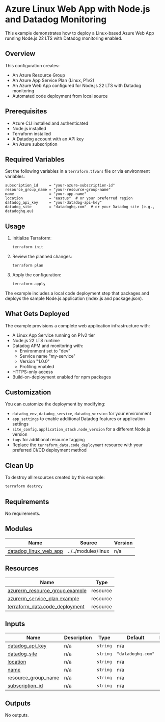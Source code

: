 # Azure Linux Web App with Node.js and Datadog Monitoring

This example demonstrates how to deploy a Linux-based Azure Web App running Node.js 22 LTS with Datadog monitoring enabled.

## Overview

This configuration creates:
- An Azure Resource Group
- An Azure App Service Plan (Linux, P1v2)
- An Azure Web App configured for Node.js 22 LTS with Datadog monitoring
- Automated code deployment from local source

## Prerequisites

- Azure CLI installed and authenticated
- Node.js installed
- Terraform installed
- A Datadog account with an API key
- An Azure subscription

## Required Variables

Set the following variables in a `terraform.tfvars` file or via environment variables:

```hcl
subscription_id     = "your-azure-subscription-id"
resource_group_name = "your-resource-group-name"
name                = "your-app-name"
location            = "eastus"  # or your preferred region
datadog_api_key     = "your-datadog-api-key"
datadog_site        = "datadoghq.com"  # or your Datadog site (e.g., datadoghq.eu)
```

## Usage

1. Initialize Terraform:
   ```bash
   terraform init
   ```

2. Review the planned changes:
   ```bash
   terraform plan
   ```

3. Apply the configuration:
   ```bash
   terraform apply
   ```

The example includes a local code deployment step that packages and deploys the sample Node.js application (index.js and package.json).

## What Gets Deployed

The example provisions a complete web application infrastructure with:
- A Linux App Service running on P1v2 tier
- Node.js 22 LTS runtime
- Datadog APM and monitoring with:
  - Environment set to "dev"
  - Service name "my-service"
  - Version "1.0.0"
  - Profiling enabled
- HTTPS-only access
- Build-on-deployment enabled for npm packages

## Customization

You can customize the deployment by modifying:
- `datadog_env`, `datadog_service`, `datadog_version` for your environment
- `app_settings` to enable additional Datadog features or application settings
- `site_config.application_stack.node_version` for a different Node.js version
- `tags` for additional resource tagging
- Replace the `terraform_data.code_deployment` resource with your preferred CI/CD deployment method

## Clean Up

To destroy all resources created by this example:
```bash
terraform destroy
```

<!-- BEGIN_TF_DOCS -->
## Requirements

No requirements.

## Modules

| Name | Source | Version |
|------|--------|---------|
| <a name="module_datadog_linux_web_app"></a> [datadog\_linux\_web\_app](#module\_datadog\_linux\_web\_app) | ../../modules/linux | n/a |

## Resources

| Name | Type |
|------|------|
| [azurerm_resource_group.example](https://registry.terraform.io/providers/hashicorp/azurerm/latest/docs/resources/resource_group) | resource |
| [azurerm_service_plan.example](https://registry.terraform.io/providers/hashicorp/azurerm/latest/docs/resources/service_plan) | resource |
| [terraform_data.code_deployment](https://registry.terraform.io/providers/hashicorp/terraform/latest/docs/resources/data) | resource |

## Inputs

| Name | Description | Type | Default | Required |
|------|-------------|------|---------|:--------:|
| <a name="input_datadog_api_key"></a> [datadog\_api\_key](#input\_datadog\_api\_key) | n/a | `string` | n/a | yes |
| <a name="input_datadog_site"></a> [datadog\_site](#input\_datadog\_site) | n/a | `string` | `"datadoghq.com"` | no |
| <a name="input_location"></a> [location](#input\_location) | n/a | `string` | n/a | yes |
| <a name="input_name"></a> [name](#input\_name) | n/a | `string` | n/a | yes |
| <a name="input_resource_group_name"></a> [resource\_group\_name](#input\_resource\_group\_name) | n/a | `string` | n/a | yes |
| <a name="input_subscription_id"></a> [subscription\_id](#input\_subscription\_id) | n/a | `string` | n/a | yes |

## Outputs

No outputs.
<!-- END_TF_DOCS -->
